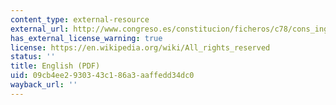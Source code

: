 ```yaml
---
content_type: external-resource
external_url: http://www.congreso.es/constitucion/ficheros/c78/cons_ingl.pdf
has_external_license_warning: true
license: https://en.wikipedia.org/wiki/All_rights_reserved
status: ''
title: English (PDF)
uid: 09cb4ee2-9303-43c1-86a3-aaffedd34dc0
wayback_url: ''
---
```

